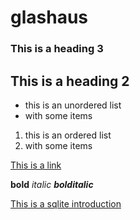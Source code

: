 # glashaus



### This is a heading 3

## This is a heading 2

- this is an unordered list
- with some items

1. this is an ordered list
2. with some items

[This is a link](google.de)

**bold**
*italic*
***bolditalic***


[This is a sqlite introduction](https://docs.python.org/3/library/sqlite3.html)